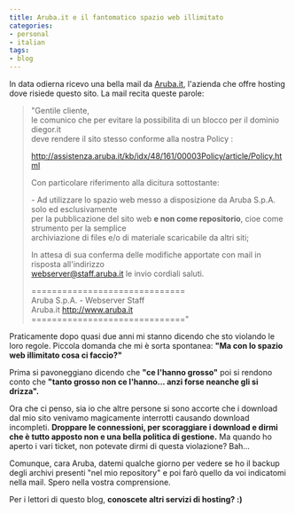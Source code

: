 ```yaml
---
title: Aruba.it e il fantomatico spazio web illimitato
categories:
- personal
- italian
tags:
- blog
---
```

In data odierna ricevo una bella mail da [Aruba.it](http://www.aruba.it),
l'azienda che offre hosting dove risiede questo sito. La mail recita queste
parole:

>"Gentile cliente,  
>le comunico che per evitare la possibilita di un blocco per il dominio
>diegor.it  
>deve rendere il sito stesso conforme alla nostra Policy :  
>
>http://assistenza.aruba.it/kb/idx/48/161/00003Policy/article/Policy.html
>
>Con particolare riferimento alla dicitura sottostante:
>
>\- Ad utilizzare lo spazio web messo a disposizione da Aruba S.p.A. solo ed
>esclusivamente  
>per la pubblicazione del sito web **e non come repositorio**, cioe come
>strumento per la semplice  
>archiviazione di files e/o di materiale scaricabile da altri siti;
>
>In attesa di sua conferma delle modifiche apportate con mail in risposta
>all'indirizzo  
>webserver@staff.aruba.it  le invio cordiali saluti.
>
>==============================  
>Aruba S.p.A. - Webserver Staff  
>Aruba.it http://www.aruba.it  
>=============================="

Praticamente dopo quasi due anni mi stanno dicendo che sto violando le loro
regole. Piccola domanda che mi è sorta spontanea: **"Ma con lo spazio web
illimitato cosa ci faccio?"**

Prima si pavoneggiano dicendo che **"ce l'hanno grosso"** poi si rendono conto
che **"tanto grosso non ce l'hanno... anzi forse neanche gli si drizza".**

Ora che ci penso, sia io che altre persone si sono accorte che i download dal
mio sito venivamo magicamente interrotti causando download incompleti.
**Droppare le connessioni, per scoraggiare i download e dirmi che è tutto
apposto non e una bella politica di gestione.** Ma quando ho aperto i vari
ticket, non potevate dirmi di questa violazione? Bah...

Comunque, cara Aruba, datemi qualche giorno per vedere se ho il backup degli
archivi presenti "nel mio repository" e poi farò quello da voi indicatomi
nella mail. Spero nella vostra comprensione.  

Per i lettori di questo blog, **conoscete altri servizi di hosting? :)**
